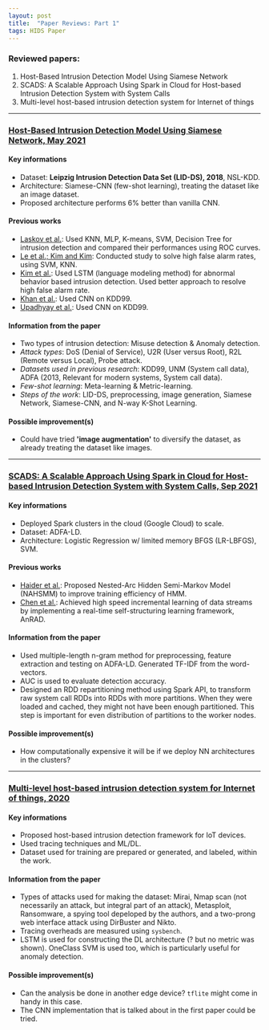 ```yaml
---
layout: post
title:  "Paper Reviews: Part 1"
tags: HIDS Paper
---
```


### Reviewed papers:
1. Host-Based Intrusion Detection Model Using Siamese Network
2. SCADS: A Scalable Approach Using Spark in Cloud for Host-based Intrusion Detection System with System Calls
3. Multi-level host-based intrusion detection system for Internet of things

---

### [Host-Based Intrusion Detection Model Using Siamese Network, May 2021](https://ieeexplore.ieee.org/document/9436776)

#### Key informations
* Dataset: **Leipzig Intrusion Detection Data Set (LID-DS), 2018**, NSL-KDD.
* Architecture: Siamese-CNN (few-shot learning), treating the dataset like an image dataset.
* Proposed architecture performs 6% better than vanilla CNN.

#### Previous works
* [Laskov et al.](https://link.springer.com/chapter/10.1007/11553595_6): Used KNN, MLP, K-means, SVM, Decision Tree for intrusion detection and compared their performances using ROC curves.
* [Le et al.; Kim and Kim](https://ieeexplore.ieee.org/document/7883684): Conducted study to solve high false alarm rates, using SVM, KNN.
* [Kim et al.](https://arxiv.org/abs/1611.01726): Used LSTM (language modeling method) for abnormal behavior based intrusion detection. Used better approach to resolve high false alarm rate.
* [Khan et al.](https://ieeexplore.ieee.org/abstract/document/8854549): Used CNN on KDD99.
* [Upadhyay et al.](https://www.researchgate.net/publication/308411267_Application_of_Convolutional_neural_networks_to_intrusion_type_recognition): Used CNN on KDD99.

#### Information from the paper
* Two types of intrusion detection: Misuse detection & Anomaly detection.
* *Attack types*: DoS (Denial of Service), U2R (User versus Root), R2L (Remote versus Local), Probe attack.
* *Datasets used in previous research*: KDD99, UNM (System call data), ADFA (2013, Relevant for modern systems, System call data).
* *Few-shot learning*: Meta-learning & Metric-learning.
* *Steps of the work*: LID-DS, preprocessing, image generation, Siamese Network, Siamese-CNN, and N-way K-Shot Learning.

#### Possible improvement(s)
* Could have tried **'image augmentation'** to diversify the dataset, as already treating the dataset like images.

---

### [SCADS: A Scalable Approach Using Spark in Cloud for Host-based Intrusion Detection System with System Calls, Sep 2021](https://arxiv.org/abs/2109.11821)

#### Key informations
* Deployed Spark clusters in the cloud (Google Cloud) to scale.
* Dataset: ADFA-LD.
* Architecture: Logistic Regression w/ limited memory BFGS (LR-LBFGS), SVM.

#### Previous works
* [Haider et al.](https://ieeexplore.ieee.org/document/8003385): Proposed Nested-Arc Hidden Semi-Markov Model (NAHSMM) to improve training efficiency of HMM.
* [Chen et al.](https://ieeexplore.ieee.org/abstract/document/7880607): Achieved high speed incremental learning of data streams by implementing a real-time self-structuring learning framework, AnRAD.

#### Information from the paper
* Used multiple-length n-gram method for preprocessing, feature extraction and testing on ADFA-LD. Generated TF-IDF from the word-vectors.
* AUC is used to evaluate detection accuracy.
* Designed an RDD repartitioning method using Spark API, to transform raw system call RDDs into RDDs with more partitions. When they were loaded and cached, they might not have been enough partitioned. This step is important for even distribution of partitions to the worker nodes.

#### Possible improvement(s)
* How computationally expensive it will be if we deploy NN architectures in the clusters?

---

### [Multi-level host-based intrusion detection system for Internet of things, 2020](https://journalofcloudcomputing.springeropen.com/articles/10.1186/s13677-020-00206-6)

#### Key informations
* Proposed host-based intrusion detection framework for IoT devices.
* Used tracing techniques and ML/DL.
* Dataset used for training are prepared or generated, and labeled, within the work.

#### Information from the paper
* Types of attacks used for making the dataset: Mirai, Nmap scan (not necessarily an attack, but integral part of an attack), Metasploit, Ransomware, a spying tool depeloped by the authors, and a two-prong web interface attack using DirBuster and Nikto.
* Tracing overheads are measured using ```sysbench```.
* LSTM is used for constructing the DL architecture (? but no metric was shown). OneClass SVM is used too, which is particularly useful for anomaly detection.

#### Possible improvement(s)
* Can the analysis be done in another edge device? ```tflite``` might come in handy in this case.
* The CNN implementation that is talked about in the first paper could be tried.
